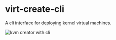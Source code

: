# virt-create-cli
A cli interface for deploying kernel virtual machines.

![kvm creator with cli](https://ibb.co/BTGmvzY)

